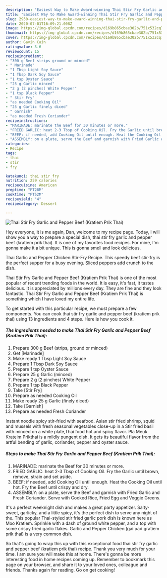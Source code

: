 ```yaml
---
description: "Easiest Way to Make Award-winning Thai Stir Fry Garlic and Pepper Beef (Kratiem Prik Thai)"
title: "Easiest Way to Make Award-winning Thai Stir Fry Garlic and Pepper Beef (Kratiem Prik Thai)"
slug: 2930-easiest-way-to-make-award-winning-thai-stir-fry-garlic-and-pepper-beef-kratiem-prik-thai
date: 2020-07-01T16:09:21.008Z
image: https://img-global.cpcdn.com/recipes/d169b865cbae302b/751x532cq70/thai-stir-fry-garlic-and-pepper-beef-kratiem-prik-thai-recipe-main-photo.jpg
thumbnail: https://img-global.cpcdn.com/recipes/d169b865cbae302b/751x532cq70/thai-stir-fry-garlic-and-pepper-beef-kratiem-prik-thai-recipe-main-photo.jpg
cover: https://img-global.cpcdn.com/recipes/d169b865cbae302b/751x532cq70/thai-stir-fry-garlic-and-pepper-beef-kratiem-prik-thai-recipe-main-photo.jpg
author: Gavin Cain
ratingvalue: 3.6
reviewcount: 15
recipeingredient:
- "300 g Beef strips ground or minced"
- " Marinade"
- "1 Tbsp Light Soy Sauce"
- "1 Tbsp Dark Soy Sauce"
- "1 tsp Oyster Sauce"
- "25 g Garlic minced"
- "2 g (2 pinches) White Pepper"
- "1 tsp Black Pepper"
- " Stir Fry"
- "as needed Cooking Oil"
- "25 g Garlic finely diced"
- " Garnish"
- "as needed Fresh Coriander"
recipeinstructions:
- "MARINADE: marinate the Beef for 30 minutes or more."
- "FRIED GARLIC: heat 2-3 Tbsp of Cooking Oil. Fry the Garlic until brown, remove, strain and set aside."
- "BEEF: if needed, add Cooking Oil until enough. Heat the Cooking Oil until hot. Fry the Beef until crispy and dry."
- "ASSEMBLY: on a plate, serve the Beef and garnish with Fried Garlic and Fresh Coriander. Serve with Cooked Rice, Fried Egg and Veggie Greens."
categories:
- Recipe
tags:
- thai
- stir
- fry

katakunci: thai stir fry 
nutrition: 259 calories
recipecuisine: American
preptime: "PT28M"
cooktime: "PT52M"
recipeyield: "4"
recipecategory: Dessert

---
```



![Thai Stir Fry Garlic and Pepper Beef (Kratiem Prik Thai)](https://img-global.cpcdn.com/recipes/d169b865cbae302b/751x532cq70/thai-stir-fry-garlic-and-pepper-beef-kratiem-prik-thai-recipe-main-photo.jpg)

Hey everyone, it is me again, Dan, welcome to my recipe page. Today, I will show you a way to prepare a special dish, thai stir fry garlic and pepper beef (kratiem prik thai). It is one of my favorites food recipes. For mine, I'm gonna make it a bit unique. This is gonna smell and look delicious.

Thai Garlic and Pepper Chicken Stir-Fry Recipe. This speedy beef stir-fry is the perfect supper for a busy evening. Sliced peppers add crunch to the dish.

Thai Stir Fry Garlic and Pepper Beef (Kratiem Prik Thai) is one of the most popular of recent trending foods in the world. It is easy, it's fast, it tastes delicious. It is appreciated by millions every day. They are fine and they look fantastic. Thai Stir Fry Garlic and Pepper Beef (Kratiem Prik Thai) is something which I have loved my entire life.


To get started with this particular recipe, we must prepare a few components. You can cook thai stir fry garlic and pepper beef (kratiem prik thai) using 13 ingredients and 4 steps. Here is how you cook it.

<!--inarticleads1-->

##### The ingredients needed to make Thai Stir Fry Garlic and Pepper Beef (Kratiem Prik Thai):

1. Prepare 300 g Beef (strips, ground or minced)
1. Get  [Marinade]
1. Make ready 1 Tbsp Light Soy Sauce
1. Prepare 1 Tbsp Dark Soy Sauce
1. Prepare 1 tsp Oyster Sauce
1. Prepare 25 g Garlic (minced)
1. Prepare 2 g (2 pinches) White Pepper
1. Prepare 1 tsp Black Pepper
1. Take  [Stir Fry]
1. Prepare as needed Cooking Oil
1. Make ready 25 g Garlic (finely diced)
1. Take  [Garnish]
1. Prepare as needed Fresh Coriander


Instant noodle spicy stir-fried with seafood. Asian stir fried shrimp, squid and mussels with fresh seasonal vegetables close-up in a Stir fried basil with minced on a white plate,Thai food hot and spicy flavor. Pla Meuk Krateim Prikthai is a mildly pungent dish. It gets its beautiful flavor from the artful bending of garlic, coriander, pepper and oyster sauce. 

<!--inarticleads2-->

##### Steps to make Thai Stir Fry Garlic and Pepper Beef (Kratiem Prik Thai):

1. MARINADE: marinate the Beef for 30 minutes or more.
1. FRIED GARLIC: heat 2-3 Tbsp of Cooking Oil. Fry the Garlic until brown, remove, strain and set aside.
1. BEEF: if needed, add Cooking Oil until enough. Heat the Cooking Oil until hot. Fry the Beef until crispy and dry.
1. ASSEMBLY: on a plate, serve the Beef and garnish with Fried Garlic and Fresh Coriander. Serve with Cooked Rice, Fried Egg and Veggie Greens.


It&#39;s a perfect weeknight dish and makes a great party appetizer. Salty-sweet, garlicky, and a little spicy, it&#39;s the perfect dish to serve any night of the. This popular Thai-styled stir fried garlic pork dish is known here as Moo Kratiem. Sprinkle with a dash of ground white pepper, and a top with some crispy fried garlic flakes. Garlic and Pepper Chicken (gai pad gratiem prik thai) is a very common dish. 

So that's going to wrap this up with this exceptional food thai stir fry garlic and pepper beef (kratiem prik thai) recipe. Thank you very much for your time. I am sure you will make this at home. There's gonna be more interesting food in home recipes coming up. Remember to bookmark this page on your browser, and share it to your loved ones, colleague and friends. Thanks again for reading. Go on get cooking!
